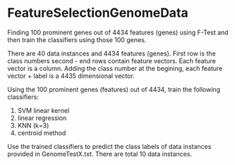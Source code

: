 # FeatureSelectionGenomeData
Finding 100 prominent genes out of 4434 features (genes) using F-Test and then train the classifiers using those 100 genes.

There are 40 data instances and 4434 features (genes). First row is the class numbers second - end rows contain feature vectors. Each feature vector is a column. Adding the class number at the begining, each feature vector + label is a 4435 dimensional vector.

Using the 100 prominent genes (features) out of 4434, train the following classifiers:
1. SVM linear kernel
2. linear regression
3. KNN (k=3)
4. centroid method

Use the trained classifiers to predict the class labels of data instances provided in GenomeTestX.txt. There are total 10 data instances.
